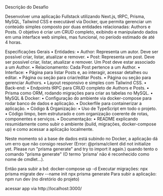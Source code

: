 Descrição do Desafio

Desenvolver uma aplicação Fullstack utilizando Next.js, tRPC, Prisma, MySQL, Tailwind CSS e executável via Docker, que permita gerenciar um conteúdo simples composto por duas entidades relacionadas: Authors e Posts. O objetivo é criar um CRUD completo, exibindo e manipulando dados em uma interface web simples, mas funcional, no período estimado de até 4 horas.

Especificações Gerais • Entidades: • Author: Representa um autor. Deve ser possível criar, listar, atualizar e remover. • Post: Representa um post. Deve ser possível criar, listar, atualizar e remover. Um Post deve estar associado a um Author. • Relacionamento: Cada Post pertence a um Author. • Interface: • Página para listar Posts e, ao interagir, acessar detalhes ou editar. • Página ou seção para criar/editar Posts. • Página ou seção para gerenciar Authors. • Layout responsivo e simples com Tailwind CSS. • Back-end: • Endpoints tRPC para CRUD completo de Authors e Posts. • Prisma como ORM, rodando migrações para criar as tabelas no MySQL. • MySQL & Docker: • Configuração do ambiente via docker-compose para rodar banco de dados e aplicação. • Dockerfile para containerizar a aplicação. • Código & Organização: • Uso de TypeScript em todo o projeto. • Código limpo, bem estruturado e com organização coerente de rotas, componentes e serviços. • Documentação: • README explicando resumidamente como subir o ambiente (build, migrações, docker-compose up) e como acessar a aplicação localmente.


Neste momento só a base de dados está subindo no Docker, a aplicação dá um erro que não consigo resolver (Error: @prisma/client did not initialize yet. Please run "prisma generate" and try to import it again.) quando tento o comando "prisma generate" (O termo 'prisma' não é reconhecido como nome de cmdlet...).

Então para subir a bd: docker-compose up -d
Executar migrações: npx prisma migrate dev --name init   npx prisma generate
Para subir a aplicação:  npm run dev (no diretório do projeto)

acessar app via http://localhost:3000/